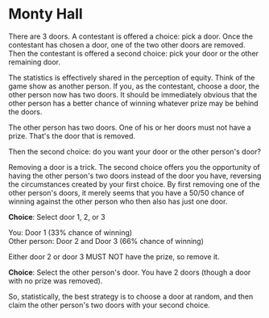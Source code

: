 # Monty Hall

There are 3 doors. A contestant is offered a choice: pick a door. Once the contestant has chosen a door, one of the two other doors are removed. Then the contestant is offered a second choice: pick your door or the other remaining door.

The statistics is effectively shared in the perception of equity. Think of the game show as another person. If you, as the contestant, choose a door, the other person now has two doors. It should be immediately obvious that the other person has a better chance of winning whatever prize may be behind the doors.

The other person has two doors. One of his or her doors must not have a prize. That's the door that is removed.

Then the second choice: do you want your door or the other person's door? 

Removing a door is a trick. The second choice offers you the opportunity of having the other person's two doors instead of the door you have, reversing the circumstances created by your first choice. By first removing one of the other person's doors, it merely seems that you have a 50/50 chance of winning against the other person who then also has just one door.


**Choice**: Select door 1, 2, or 3

You: Door 1 (33% chance of winning)<br />
Other person: Door 2 and Door 3 (66% chance of winning)

Either door 2 or door 3 MUST NOT have the prize, so remove it.

**Choice**: Select the other person's door. You have 2 doors (though a door with no prize was removed).

So, statistically, the best strategy is to choose a door at random, and then claim the other person's two doors with your second choice.